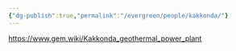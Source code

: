 ```yaml
---
{"dg-publish":true,"permalink":"/evergreen/people/kakkonda/"}
---
```


https://www.gem.wiki/Kakkonda_geothermal_power_plant


